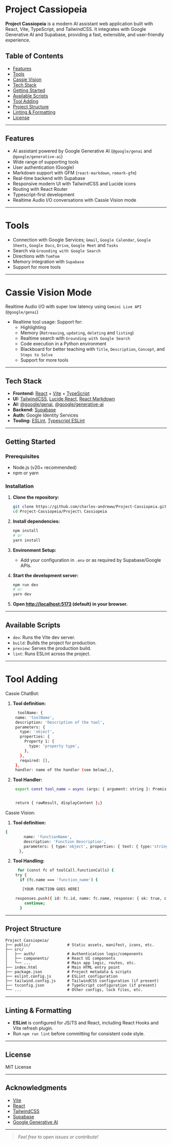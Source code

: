 # Project Cassiopeia

**Project Cassiopeia** is a modern AI assistant web application built with React, Vite, TypeScript, and TailwindCSS. It integrates with Google Generative AI and Supabase, providing a fast, extensible, and user-friendly experience.

## Table of Contents

- [Features](#features)
- [Tools](#tools)
- [Cassie Vision](#cassie-vision-mode)
- [Tech Stack](#tech-stack)
- [Getting Started](#getting-started)
- [Available Scripts](#available-scripts)
- [Tool Adding](#tool-adding)
- [Project Structure](#project-structure)
- [Linting & Formatting](#linting--formatting)
- [License](#license)

---

## Features

- AI assistant powered by Google Generative AI (`@google/genai` and `@google/generative-ai`)
- Wide range of supporting tools
- User authentication (Google)
- Markdown support with GFM (`react-markdown`, `remark-gfm`)
- Real-time backend with Supabase
- Responsive modern UI with TailwindCSS and Lucide icons
- Routing with React Router
- Typescript-first development
- Realtime Audio I/O conversations with Cassie Vision mode

---

# Tools

- Connection with Google Services; `Gmail`, `Google Calendar`, `Google Sheets`, `Google Docs`, `Drive`, `Google Meet` and `Tasks`
- Search via `Grounding with Google Search`
- Directions with `TomTom`
- Memory integration with `Supabase`
- Support for more tools
  

---

# Cassie Vision Mode

Realtime Audio I/O with super low latency using `Gemini Live API` (`@google/genai`)

- Realtime tool usage:
  Support for:
  - Highlighting
  - Memory (`Retreaving`, `updating`, `deleting` and `listing`)
  - Realtime search with `Grounding with Google Search`
  - Code execution in a Python environment
  - Blackboard for better teaching with `Title`, `Description`, `Concept`, and `Steps to Solve`
  - Support for more tools

---
## Tech Stack

- **Frontend:** [React](https://reactjs.org/) + [Vite](https://vitejs.dev/) + [TypeScript](https://www.typescriptlang.org/)
- **UI:** [TailwindCSS](https://tailwindcss.com/), [Lucide React](https://lucide.dev/), [React Markdown](https://github.com/remarkjs/react-markdown)
- **AI:** [@google/genai](https://www.npmjs.com/package/@google/genai), [@google/generative-ai](https://www.npmjs.com/package/@google/generative-ai)
- **Backend:** [Supabase](https://supabase.com/)
- **Auth:** Google Identity Services
- **Tooling:** [ESLint](https://eslint.org/), [Typescript ESLint](https://typescript-eslint.io/)

---

## Getting Started

### Prerequisites

- Node.js (v20+ recommended)
- npm or yarn

### Installation

1. **Clone the repository:**
   ```sh
   git clone https://github.com/charles-andreww/Project-Cassiopeia.git
   cd Project-Cassiopeia/Project\ Cassiopeia
   ```

2. **Install dependencies:**
   ```sh
   npm install
   # or
   yarn install
   ```

3. **Environment Setup:**
   - Add your configuration in `.env` or as required by Supabase/Google APIs.

4. **Start the development server:**
   ```sh
   npm run dev
   # or
   yarn dev
   ```

5. **Open [http://localhost:5173](http://localhost:5173) (default) in your browser.**

---

## Available Scripts

- `dev`: Runs the Vite dev server.
- `build`: Builds the project for production.
- `preview`: Serves the production build.
- `lint`: Runs ESLint across the project.

---

# Tool Adding

Cassie ChatBot:
1. **Tool definition:**
   ```sh
     toolName: {
    name: 'toolName',
    description: 'Description of the tool',
    parameters: {
      type: 'object',
      properties: {
        Property 1: {
          type: 'property type',
        },
      },
      required: [],
    },
    handler: name of the handler (see below),},
   ```
2. **Tool Handler:**
   ```sh
    export const tool_name = async (args: { argument: string }: Promise<FunctionResult> => {


    return { rawResult, displayContent };}
   ```

   
Cassie Vision:
1. **Tool definition:**
```sh
{
        name: 'functionName',
        description: 'Function Description',
        parameters: { type:'object', properties: { text: { type:'string' } } }
      },
```
2. **Tool Handling:**
   ```sh
     for (const fc of toolCall.functionCalls) {
    try {
      if (fc.name === 'function_name') {

       [YOUR FUNCTION GOES HERE]
   
    responses.push({ id: fc.id, name: fc.name, response: { ok: true, count: cleaned.length } });
        continue;
      }
   ```
---
## Project Structure

```
Project Cassiopeia/
├── public/                # Static assets, manifest, icons, etc.
├── src/
│   ├── auth/              # Authentication logic/components
│   ├── components/        # React UI components
│   └── ...                # Main app logic, routes, etc.
├── index.html             # Main HTML entry point
├── package.json           # Project metadata & scripts
├── eslint.config.js       # ESLint configuration
├── tailwind.config.js     # TailwindCSS configuration (if present)
├── tsconfig.json          # TypeScript configuration (if present)
└── ...                    # Other configs, lock files, etc.
```

---

## Linting & Formatting

- **ESLint** is configured for JS/TS and React, including React Hooks and Vite refresh plugin.
- Run `npm run lint` before committing for consistent code style.

---

## License

MIT License

---

## Acknowledgments

- [Vite](https://vitejs.dev/)
- [React](https://reactjs.org/)
- [TailwindCSS](https://tailwindcss.com/)
- [Supabase](https://supabase.com/)
- [Google Generative AI](https://ai.google.dev/)

---

> _Feel free to open issues or contribute!_
